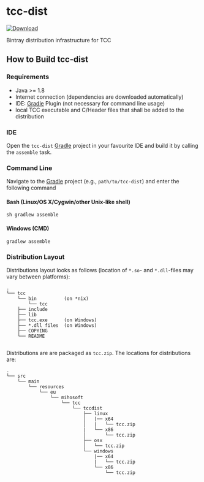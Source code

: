 # tcc-dist

[ ![Download](https://api.bintray.com/packages/miho/TCC/tcc-dist/images/download.svg) ](https://bintray.com/miho/TCC/tcc-dist/_latestVersion)

Bintray distribution infrastructure for TCC

## How to Build tcc-dist

### Requirements

- Java >= 1.8
- Internet connection (dependencies are downloaded automatically)
- IDE: [Gradle](http://www.gradle.org/) Plugin (not necessary for command line usage)
- local TCC executable and C/Header files that shall be added to the distribution

### IDE

Open the `tcc-dist` [Gradle](http://www.gradle.org/) project in your favourite IDE and build it
by calling the `assemble` task.

### Command Line

Navigate to the [Gradle](http://www.gradle.org/) project (e.g., `path/to/tcc-dist`) and enter the following command

#### Bash (Linux/OS X/Cygwin/other Unix-like shell)

    sh gradlew assemble
    
#### Windows (CMD)

    gradlew assemble
    
### Distribution Layout

Distributions layout looks as follows (location of `*.so`- and `*.dll`-files may vary between platforms):
```
.
└── tcc
    └── bin          (on *nix)
        └── tcc
    ├── include
    ├── lib
    ├── tcc.exe      (on Windows)
    ├── *.dll files  (on Windows)
    ├── COPYING
    └── README
            
```
Distributions are are packaged as `tcc.zip`. The locations for distributions are:
```
.
└── src
    └── main
        └── resources
            └── eu
                └── mihosoft
                    └── tcc
                        └── tccdist
                            ├── linux
                            │   |── x64
                            │   |   └── tcc.zip
                            |   └── x86
                            │       └── tcc.zip
                            ├── osx
                            │   └── tcc.zip
                            └── windows
                                |── x64
                                |   └── tcc.zip
                                └── x86
                                    └── tcc.zip
```
